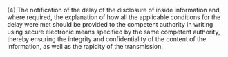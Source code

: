 (4) The notification of the delay of the disclosure of inside information and, where required, the explanation of how all the applicable conditions for the delay were met should be provided to the competent authority in writing using secure electronic means specified by the same competent authority, thereby ensuring the integrity and confidentiality of the content of the information, as well as the rapidity of the transmission.